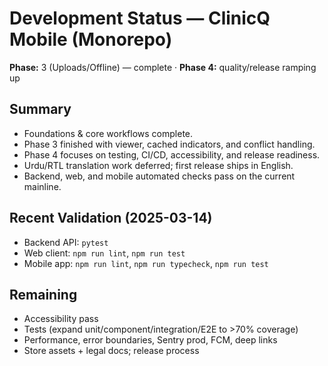 # Development Status — ClinicQ Mobile (Monorepo)

**Phase:** 3 (Uploads/Offline) — complete · **Phase 4:** quality/release ramping up

## Summary
- Foundations & core workflows complete.
- Phase 3 finished with viewer, cached indicators, and conflict handling.
- Phase 4 focuses on testing, CI/CD, accessibility, and release readiness.
- Urdu/RTL translation work deferred; first release ships in English.
- Backend, web, and mobile automated checks pass on the current mainline.

## Recent Validation (2025-03-14)
- Backend API: `pytest`
- Web client: `npm run lint`, `npm run test`
- Mobile app: `npm run lint`, `npm run typecheck`, `npm run test`

## Remaining
- Accessibility pass
- Tests (expand unit/component/integration/E2E to >70% coverage)
- Performance, error boundaries, Sentry prod, FCM, deep links
- Store assets + legal docs; release process
